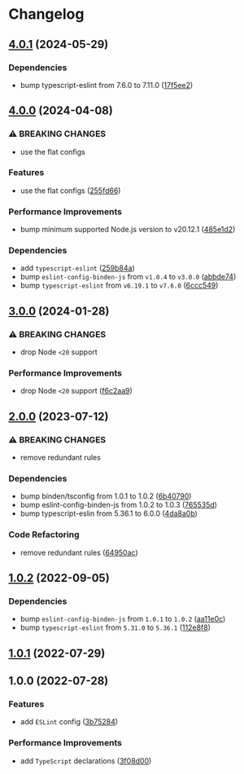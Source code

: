 # Changelog

## [4.0.1](https://github.com/binden-js/eslint-config-ts/compare/v4.0.0...v4.0.1) (2024-05-29)

### Dependencies

- bump typescript-eslint from 7.6.0 to 7.11.0 ([17f5ee2](https://github.com/binden-js/eslint-config-ts/commit/17f5ee2fb02853a6383c56185651450b29a940f5))

## [4.0.0](https://github.com/binden-js/eslint-config-ts/compare/v3.0.0...v4.0.0) (2024-04-08)

### ⚠ BREAKING CHANGES

- use the flat configs

### Features

- use the flat configs ([255fd66](https://github.com/binden-js/eslint-config-ts/commit/255fd66fb736d3baa19457618d84c566cb50e51d))

### Performance Improvements

- bump minimum supported Node.js version to v20.12.1 ([485e1d2](https://github.com/binden-js/eslint-config-ts/commit/485e1d2eb5093971092ffac445a7f9b803170dc8))

### Dependencies

- add `typescript-eslint` ([259b84a](https://github.com/binden-js/eslint-config-ts/commit/259b84a700fd624ec634327fc4370ca0c1b40015))
- bump `eslint-config-binden-js` from `v1.0.4` to `v3.0.0` ([abbde74](https://github.com/binden-js/eslint-config-ts/commit/abbde74880ea2b005de7b639c35b3919bdeef6b7))
- bump `typescript-eslint` from `v6.19.1` to `v7.6.0` ([6ccc549](https://github.com/binden-js/eslint-config-ts/commit/6ccc549a12c4692e6152b9cba86232383b09e73e))

## [3.0.0](https://github.com/binden-js/eslint-config-ts/compare/v2.0.0...v3.0.0) (2024-01-28)

### ⚠ BREAKING CHANGES

- drop Node `<20` support

### Performance Improvements

- drop Node `<20` support ([f6c2aa9](https://github.com/binden-js/eslint-config-ts/commit/f6c2aa95e802353d8557e1d9ebcd8d42a189750f))

## [2.0.0](https://github.com/binden-js/eslint-config-ts/compare/v1.0.2...v2.0.0) (2023-07-12)

### ⚠ BREAKING CHANGES

- remove redundant rules

### Dependencies

- bump binden/tsconfig from 1.0.1 to 1.0.2 ([6b40790](https://github.com/binden-js/eslint-config-ts/commit/6b4079067b3b06766abd9e5c35ba135649202afe))
- bump eslint-config-binden-js from 1.0.2 to 1.0.3 ([765535d](https://github.com/binden-js/eslint-config-ts/commit/765535dc9559a9a5272a596fb18e0870ec3f403c))
- bump typescript-eslin from 5.36.1 to 6.0.0 ([4da8a0b](https://github.com/binden-js/eslint-config-ts/commit/4da8a0be772da2a4ace4a2e9db835ecedf602fd2))

### Code Refactoring

- remove redundant rules ([64950ac](https://github.com/binden-js/eslint-config-ts/commit/64950ac57969fc2bad94d1d2b2b2dfd9b8013f0c))

## [1.0.2](https://github.com/binden-js/eslint-config-ts/compare/v1.0.1...v1.0.2) (2022-09-05)

### Dependencies

- bump `eslint-config-binden-js` from `1.0.1` to `1.0.2` ([aa11e0c](https://github.com/binden-js/eslint-config-ts/commit/aa11e0c33932b4c7947e1859148380ce603009a1))
- bump `typescript-eslint` from `5.31.0` to `5.36.1` ([112e8f8](https://github.com/binden-js/eslint-config-ts/commit/112e8f80259fb0bb4d266ceff1153ebdffddd44c))

## [1.0.1](https://github.com/binden-js/eslint-config-ts/compare/v1.0.0...v1.0.1) (2022-07-29)

## 1.0.0 (2022-07-28)

### Features

- add `ESLint` config ([3b75284](https://github.com/binden-js/eslint-config-ts/commit/3b75284f8fafa3a54b3015ba29b1380ecd941959))

### Performance Improvements

- add `TypeScript` declarations ([3f08d00](https://github.com/binden-js/eslint-config-ts/commit/3f08d00ba64a491b404d75ca6bb0894a8547a311))

